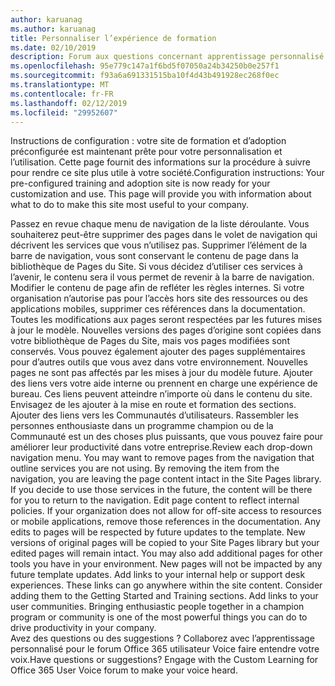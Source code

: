 ```yaml
---
author: karuanag
ms.author: karuanag
title: Personnaliser l’expérience de formation
ms.date: 02/10/2019
description: Forum aux questions concernant apprentissage personnalisé pour Office 365
ms.openlocfilehash: 95e779c147a1f6bd5f07050a24b34250b0e257f1
ms.sourcegitcommit: f93a6a691331515ba10f4d43b491928ec268f0ec
ms.translationtype: MT
ms.contentlocale: fr-FR
ms.lasthandoff: 02/12/2019
ms.locfileid: "29952607"
---
```

<span data-ttu-id="61336-p101">Instructions de configuration : votre site de formation et d’adoption préconfigurée est maintenant prête pour votre personnalisation et l’utilisation. Cette page fournit des informations sur la procédure à suivre pour rendre ce site plus utile à votre société.</span><span class="sxs-lookup"><span data-stu-id="61336-p101">Configuration instructions: Your pre-configured training and adoption site is now ready for your customization and use. This page will provide you with information about what to do to make this site most useful to your company.</span></span>

<span data-ttu-id="61336-p102">Passez en revue chaque menu de navigation de la liste déroulante. Vous souhaiterez peut-être supprimer des pages dans le volet de navigation qui décrivent les services que vous n’utilisez pas. Supprimer l’élément de la barre de navigation, vous sont conservant le contenu de page dans la bibliothèque de Pages du Site. Si vous décidez d’utiliser ces services à l’avenir, le contenu sera il vous permet de revenir à la barre de navigation. Modifier le contenu de page afin de refléter les règles internes. Si votre organisation n’autorise pas pour l’accès hors site des ressources ou des applications mobiles, supprimer ces références dans la documentation. Toutes les modifications aux pages seront respectées par les futures mises à jour le modèle. Nouvelles versions des pages d’origine sont copiées dans votre bibliothèque de Pages du Site, mais vos pages modifiées sont conservés. Vous pouvez également ajouter des pages supplémentaires pour d’autres outils que vous avez dans votre environnement. Nouvelles pages ne sont pas affectés par les mises à jour du modèle future. Ajouter des liens vers votre aide interne ou prennent en charge une expérience de bureau. Ces liens peuvent atteindre n’importe où dans le contenu du site. Envisagez de les ajouter à la mise en route et formation des sections. Ajouter des liens vers les Communautés d’utilisateurs. Rassembler les personnes enthousiaste dans un programme champion ou de la Communauté est un des choses plus puissants, que vous pouvez faire pour améliorer leur productivité dans votre entreprise.</span><span class="sxs-lookup"><span data-stu-id="61336-p102">Review each drop-down navigation menu. You may want to remove pages from the navigation that outline services you are not using. By removing the item from the navigation, you are leaving the page content intact in the Site Pages library. If you decide to use those services in the future, the content will be there for you to return to the navigation. Edit page content to reflect internal policies. If your organization does not allow for off-site access to resources or mobile applications, remove those references in the documentation. Any edits to pages will be respected by future updates to the template. New versions of original pages will be copied to your Site Pages library but your edited pages will remain intact. You may also add additional pages for other tools you have in your environment. New pages will not be impacted by any future template updates. Add links to your internal help or support desk experiences. These links can go anywhere within the site content. Consider adding them to the Getting Started and Training sections. Add links to your user communities. Bringing enthusiastic people together in a champion program or community is one of the most powerful things you can do to drive productivity in your company.</span></span>  
<span data-ttu-id="61336-p103">Avez des questions ou des suggestions ? Collaborez avec l’apprentissage personnalisé pour le forum Office 365 utilisateur Voice faire entendre votre voix.</span><span class="sxs-lookup"><span data-stu-id="61336-p103">Have questions or suggestions? Engage with the Custom Learning for Office 365 User Voice forum to make your voice heard.</span></span> 